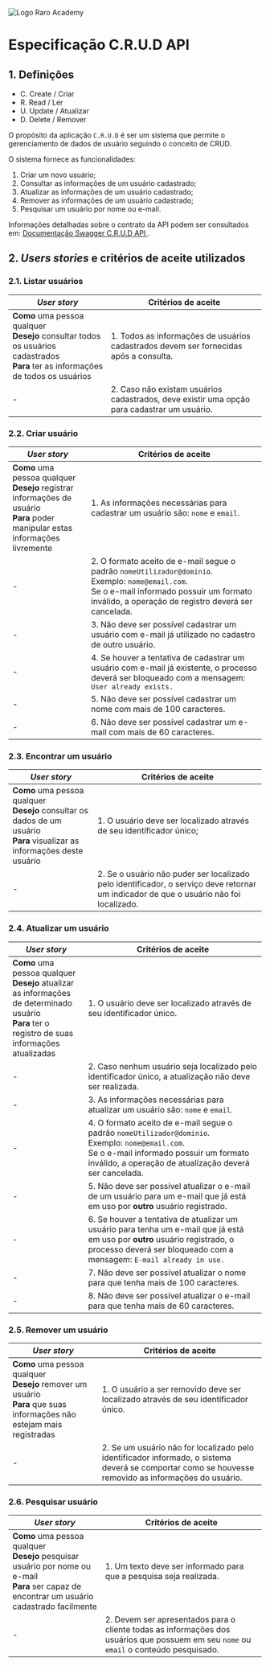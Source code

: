 ![Logo Raro Academy](./images/logo.jpeg)

# Especificação C.R.U.D API 

## 1. Definições

- C. Create / Criar
- R. Read / Ler
- U. Update / Atualizar
- D. Delete / Remover

O propósito da aplicação ``C.R.U.D`` é ser um sistema que permite o gerenciamento de dados de usuário seguindo o conceito de CRUD. 

O sistema fornece as funcionalidades:

1. Criar um novo usuário;
2. Consultar as informações de um usuário cadastrado;
3. Atualizar as informações de um usuário cadastrado;
4. Remover as informações de um usuário cadastrado;
5. Pesquisar um usuário por nome ou e-mail.

Informações detalhadas sobre o contrato da API podem ser consultados em: [Documentação Swagger C.R.U.D API ](https://crud-api-academy.herokuapp.com/api-docs/).

## 2. *Users stories* e critérios de aceite utilizados

### 2.1. Listar usuários

| *User story* | Critérios de aceite |
| -----------  | ------------------- |
| **Como** uma pessoa qualquer<br>**Desejo** consultar todos os usuários cadastrados<br>**Para** ter as informações de todos os usuários | 1. Todos as informações de usuários cadastrados devem ser fornecidas após a consulta. |
| - | 2. Caso não existam usuários cadastrados, deve existir uma opção para cadastrar um usuário. |

### 2.2. Criar usuário

| *User story* | Critérios de aceite |
| -----------  | ------------------- |
| **Como** uma pessoa qualquer<br>**Desejo** registrar informações de usuário<br>**Para** poder manipular estas informações livremente | 1. As informações necessárias para cadastrar um usuário são: ``nome`` e `email`. |
| - | 2. O formato aceito de e-mail segue o padrão `nomeUtilizador@dominio`.<br>Exemplo: ``nome@email.com``.<br>Se o e-mail informado possuir um formato inválido, a operação de registro deverá ser cancelada. |
| - | 3. Não deve ser possível cadastrar um usuário com e-mail já utilizado no cadastro de outro usuário. |
| - | 4. Se houver a tentativa de cadastrar um usuário com e-mail já existente, o processo deverá ser bloqueado com a mensagem: ``User already exists.`` | 
| - | 5. Não deve ser possível cadastrar um nome com mais de 100 caracteres. |
| - | 6. Não deve ser possível cadastrar um e-mail com mais de 60 caracteres. | 

### 2.3. Encontrar um usuário

| *User story* | Critérios de aceite |
| -----------  | ------------------- |
| **Como** uma pessoa qualquer<br>**Desejo** consultar os dados de um usuário<br>**Para** visualizar as informações deste usuário | 1. O usuário deve ser localizado através de seu identificador único; |
| - | 2. Se o usuário não puder ser localizado pelo identificador, o serviço deve retornar um indicador de que o usuário não foi localizado.

### 2.4. Atualizar um usuário
| *User story* | Critérios de aceite |
| -----------  | ------------------- |
**Como** uma pessoa qualquer<br>**Desejo** atualizar as informações de determinado usuário<br>**Para** ter o registro de suas informações atualizadas | 1. O usuário deve ser localizado através de seu identificador único. |
| - | 2. Caso nenhum usuário seja localizado pelo identificador único, a atualização não deve ser realizada. |
| - | 3. As informações necessárias para atualizar um usuário são: ``nome`` e `email`. |
| - | 4. O formato aceito de e-mail segue o padrão `nomeUtilizador@dominio`.<br>Exemplo: ``nome@email.com``.<br>Se o e-mail informado possuir um formato inválido, a operação de atualização deverá ser cancelada. |
| - | 5. Não deve ser possível atualizar o e-mail de um usuário para um e-mail que já está em uso por **outro** usuário registrado. |
| - | 6. Se houver a tentativa de atualizar um usuário para tenha um e-mail que já está em uso por **outro** usuário registrado, o processo deverá ser bloqueado com a mensagem: ``E-mail already in use.`` | 
| - | 7. Não deve ser possível atualizar o nome para que tenha mais de 100 caracteres. |
| - | 8. Não deve ser possível atualizar o e-mail para que tenha mais de 60 caracteres. | 

### 2.5. Remover um usuário
| *User story* | Critérios de aceite |
| -----------  | ------------------- |
| **Como** uma pessoa qualquer<br>**Desejo** remover um usuário<br>**Para** que suas informações não estejam mais registradas |  1. O usuário a ser removido deve ser localizado através de seu identificador único. |
| - | 2. Se um usuário não for localizado pelo identificador informado, o sistema deverá se comportar como se houvesse removido as informações do usuário. |

### 2.6. Pesquisar usuário
| *User story* | Critérios de aceite |
| -----------  | ------------------- |
| **Como** uma pessoa qualquer<br>**Desejo** pesquisar usuário por nome ou e-mail<br>**Para** ser capaz de encontrar um usuário cadastrado facilmente | 1. Um texto deve ser informado para que a pesquisa seja realizada. |
| - | 2. Devem ser apresentados para o cliente todas as informações dos usuários que possuem em seu ``nome`` ou ``email`` o conteúdo pesquisado. | 
